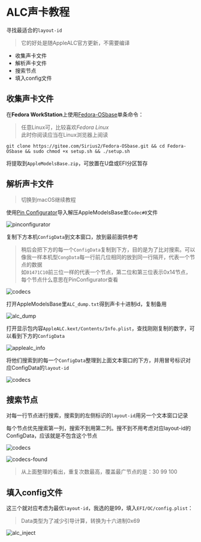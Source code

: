 # ALC声卡教程
寻找最适合的`layout-id`
> 它的好处是随AppleALC官方更新，不需要编译
+ 收集声卡文件
+ 解析声卡文件
+ 搜索节点
+ 填入config文件

## 收集声卡文件
在**Fedora WorkStation**上使用[Fedora-OSbase](https://gitee.com/Sirius2/Fedora-OSbase)单条命令：
> 任意Linux可，比较喜欢*Fedora Linux*  
> 此时你阅读应当在Linux浏览器上阅读
```
git clone https://gitee.com/Sirius2/Fedora-OSbase.git && cd Fedora-OSbase && sudo chmod +x setup.sh && ./setup.sh
```
将提取到`AppleModelsBase.zip`，可放置在U盘或EFI分区暂存

## 解析声卡文件
> 切换到macOS继续教程  

使用[Pin Configurator](https://github.com/headkaze/PinConfigurator)导入解压AppleModelsBase里`Codec#0`文件

![pinconfigurator](../wiki-pic/pinconfigurator.png)

复制下方本机`ConfigData`到文本窗口，放到最前面供参考
> 稍后会把下方的每一个`ConfigData`复制到下方，目的是为了比对搜索。可以像我一样本机型`CongData`每一行前几位相同的放到同一行隔开，代表一个节点的数据  
> 如`01471C10`前三位一样的代表一个节点，第二位和第三位表示0x14节点，每个节点什么意思在PinConfigurator查看

![codecs](../wiki-pic/codecs.png)

打开AppleModelsBase里`ALC_dump.txt`得到声卡十进制id，复制备用

![alc_dump](../wiki-pic/alc_dump.png)

打开显示包内容`AppleALC.kext/Contents/Info.plist`，查找刚刚复制的数字，可以看到下方的`ConfigData`

![applealc_info](../wiki-pic/applealc_info.png)

将他们搜索到的每一个`ConfigData`整理到上面文本窗口的下方，并用冒号标识对应ConfigData的`layout-id`

![codecs](../wiki-pic/codecs.png)

## 搜索节点
对每一行节点进行搜索，搜索到的左侧标识的`layout-id`用另一个文本窗口记录

每个节点优先搜索第一列，搜索不到用第二列。搜不到不用考虑对应layout-id的ConfigData，应该就是不包含这个节点

![codecs](../wiki-pic/codecs.png)

![codecs-found](../wiki-pic/codecs-found.png)

> 从上面整理的看出，重复次数最高，覆盖最广节点的是：30 99 100

## 填入config文件
这三个就对应考虑为最优`layout-id`，我选的是99，填入`EFI/OC/config.plist`：
> Data类型为了减少引导计算，转换为十六进制0x69

![alc_inject](../wiki-pic/alc_inject.png)